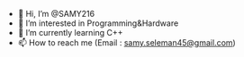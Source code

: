 - 👋 Hi, I’m @SAMY216
- 👀 I’m interested in Programming&Hardware
- 🌱 I’m currently learning C++
- 📫 How to reach me (Email : samy.seleman45@gmail.com)

<!---
SAMY216/SAMY216 is a ✨ special ✨ repository because its `README.md` (this file) appears on your GitHub profile.
You can click the Preview link to take a look at your changes.
--->
